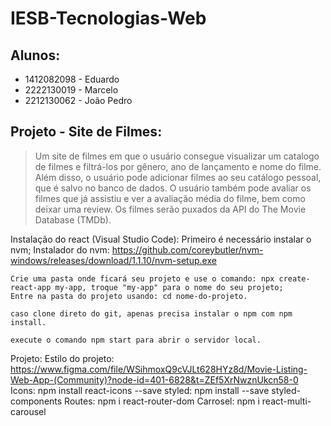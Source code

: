 # IESB-Tecnologias-Web
## Alunos:
- 1412082098 - Eduardo
- 2222130019 - Marcelo
- 2212130062 - João Pedro
## Projeto - Site de Filmes:

>Um site de filmes em que o usuário consegue visualizar um catalogo de filmes e filtrá-los por gênero, ano de lançamento e nome do filme. Além disso, o usuário pode adicionar filmes ao seu catálogo pessoal, que é salvo no banco de dados. O usuário também pode avaliar os filmes que já assistiu e ver a avaliação média do filme, bem como deixar uma review. Os filmes serão puxados da API do The Movie Database (TMDb).

Instalação do react (Visual Studio Code):
    Primeiro é necessário instalar o nvm;
        Instalador do nvm: https://github.com/coreybutler/nvm-windows/releases/download/1.1.10/nvm-setup.exe
    
    Crie uma pasta onde ficará seu projeto e use o comando: npx create-react-app my-app, troque "my-app" para o nome do seu projeto;
    Entre na pasta do projeto usando: cd nome-do-projeto.

    caso clone direto do git, apenas precisa instalar o npm com npm install.

    execute o comando npm start para abrir o servidor local.

Projeto:
    Estilo do projeto: https://www.figma.com/file/WSihmoxQ9cVJLt628HYz8d/Movie-Listing-Web-App-(Community)?node-id=401-6828&t=ZEf5XrNwznUkcn58-0
    Icons: npm install react-icons --save
    styled: npm install --save styled-components
    Routes: npm i react-router-dom
    Carrosel: npm i react-multi-carousel

